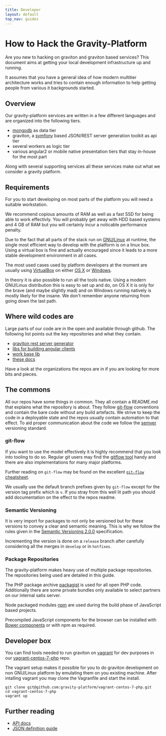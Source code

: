 ```yaml
---
title: Developer
layout: default
top_nav: guides
---
```

# How to Hack the Gravity-Platform

Are you new to hacking on graviton and graviton based services? This document aims at
getting your local development infrastructure up and running.

It assumes that you have a general idea of how modern multitier architecture works and tries
to contain enough information to help getting people from various it backgrounds started.

## Overview

Our gravity-platform services are written in a few different languages and are organized
into the following tiers.

- [mongodb](https://www.mongodb.org/) as data tier
- graviton, a [symfony](https://symfony.com/) based JSON/REST server generation toolkit as api tier
- several workers as logic tier
- various angular2 or mobile native presentation tiers that stay in-house for the most part

Along with several supporting services all these services make out what we consider a gravity
platform.

## Requirements

For you to start developing on most parts of the platform you will need a suitable workstation.

We recommend copious amounts of RAM as well as a fast SSD for being able to work effectivly.
You will probably get away with HDD based systems and 4 GB of RAM but you will certainly incur
a noticable performance penalty.

Due to the fact that all parts of the stack run on [GNU/Linux](https://www.linux.com/) at runtime, 
the single most efficient way to develop with the platform is on a linux box. Using a virtual box
is fine and actually encouraged since it leads to a more stable development environment in all cases.

The most used cases used by platform developers at the moment are usually using
[VirtualBox](https://www.virtualbox.org/) on either [OS X](http://www.apple.com/osx/) or
[Windows](https://www.microsoft.com/windows).

In theory it is also possible to run all the tools native. Using a modern GNU/Linux distribution
this is easy to set up and do, on OS X it is only for the brave (and maybe slightly mad) and
on Windows running natively is mostly likely for the insane. We don't remember anyone returning
from going down the last path.

## Where wild codes are

Large parts of our code are in the open and available through github. The following list points
out the key repositories and what they contain.

- [graviton rest server generator](https://github.com/libgraviton/graviton)
- [libs for building angular clients](https://github.com/graviphoton)
- [work base lib](https://github.com/libgraviton/graviton-worker-base-java)
- [these docs](https://github.com/gravity-platform/doc)

Have a look at the organizations the repos are in if you are looking for more bits and pieces.

## The commons

All our repos have some things in common. They all contain a README.md that explains what the
repository is about. They follow [git-flow](http://nvie.com/git-model/) conventions and contain 
the bare code without any build artefacts. We strive to keep the code in a deployable state and 
the repos usually contain automation to that effect. To aid proper communication about the code 
we follow the [semver](http://semver.org/spec/v2.0.0.html) versioning standard.

### git-flow

If you want to use the model effectively it is highly recommend that you look into tooling to do so.
Regular git users may find  the [gitflow tool](https://github.com/nvie/gitflow) handy and there are
also implementations for many major platforms.

Further reading on ``git-flow`` may be found on the excellent
[``git-flow`` cheatsheet](http://danielkummer.github.io/git-flow-cheatsheet/).

We usually use the default branch prefixes given by ``git-flow`` except for the version tag prefix
which is ``v``. If you stray from this well lit path you should add documentation on the effect to
the repos readme.

### Semantic Versioning

It is very import for packages to not only be versioned but for these versions to
convey a clear and semantic meaning. This is why we follow the rules given in the [Semantic Versioning 2.0.0](http://semver.org/spec/v2.0.0.html)
specification.

Incrementing the version is done on a ``release`` branch after carefully considering
all the merges in ``develop`` or in ``hotfixes``.

### Package Repositories

The gravity-platform makes heavy use of multiple package repositories. The repositories being used
are detailed in this guide.

The PHP package archive [packagist](https://packagist.org/) is used for all open PHP code. Additionally there are some private bundles only available to select partners on our internal satis server.

Node packaged modules [npm](https://npmjs.org/) are used during the build phase of JavaScript based
projects.

Precompiled JavaScript components for the browser can be installed with [Bower components](http://sindresorhus.com/bower-components/) or with npm as required.

## Developer box

You can find tools needed to run graviton on [vagrant](https://www.vagrantup.com/) for dev purposes in our [vagrant-centos-7-php](https://github.com/gravity-platform/vagrant-centos-7-php) repo.

The vagrant setup makes it possible for you to do graviton development on non GNU/Linux
platform by emulating them on you existing machine. After intalling vagrant you may clone
the Vagranfile and start the install.

```
git clone git@github.com:gravity-platform/vagrant-centos-7-php.git
cd vagrant-centos-7-php
vagrant up
```

## Further reading

* [API docs](/api/)
* [JSON definition guide](/guides/json_definition_guide/)
